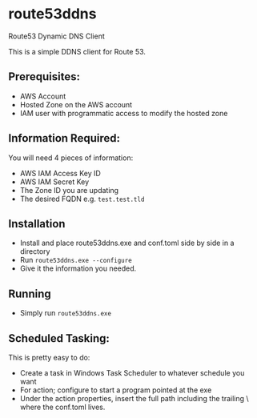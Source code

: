 # route53ddns
Route53 Dynamic DNS Client

This is a simple DDNS client for Route 53.


## Prerequisites:
- AWS Account
- Hosted Zone on the AWS account
- IAM user with programmatic access to modify the hosted zone

## Information Required:

You will need 4 pieces of information:
- AWS IAM Access Key ID
- AWS IAM Secret Key 
- The Zone ID you are updating
- The desired FQDN e.g. `test.test.tld`

## Installation
- Install and place route53ddns.exe and conf.toml side by side in a directory
- Run `route53ddns.exe --configure` 
- Give it the information you needed.

## Running
- Simply run `route53ddns.exe`

## Scheduled Tasking:
This is pretty easy to do:

- Create a task in Windows Task Scheduler to whatever schedule you want
- For action; configure to start a program pointed at the exe
- Under the action properties, insert the full path including the trailing \ where the conf.toml lives.

